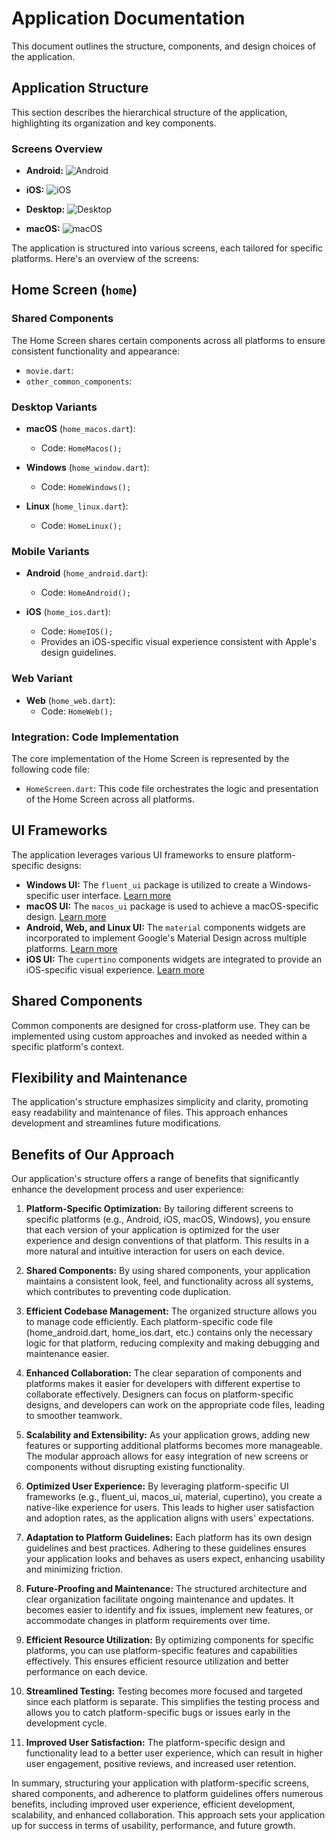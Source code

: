 # Application Documentation
This document outlines the structure, components, and design choices of the application.

## Application Structure
This section describes the hierarchical structure of the application, highlighting its organization and key components.

### Screens Overview

- **Android:**
  ![Android](https://drive.google.com/uc?id=1NrM1h5T0v3hysQtku8w_im1N82j4bcqO)

- **iOS:**
  ![iOS](https://drive.google.com/uc?id=195fUn0RSMhHrcNwH5MrH_zLnWwfBbaoU)

- **Desktop:**
  ![Desktop](https://drive.google.com/uc?id=1daG0afmz_v_HPhY9MzXK2qdgquUCIF0l)

- **macOS:**
  ![macOS](https://drive.google.com/uc?id=12SfGBEHUVanSkxPPm5-vOi5eOKdCZGMV)

The application is structured into various screens, each tailored for specific platforms. Here's an overview of the screens:

## Home Screen (`home`)
### Shared Components
The Home Screen shares certain components across all platforms to ensure consistent functionality and appearance:

- `movie.dart`: 
- `other_common_components`:

### Desktop Variants
- **macOS** (`home_macos.dart`):
    - Code: `HomeMacos();`

- **Windows** (`home_window.dart`):
    - Code: `HomeWindows();`

- **Linux** (`home_linux.dart`):
    - Code: `HomeLinux();`

### Mobile Variants
- **Android** (`home_android.dart`):
    - Code: `HomeAndroid();`

- **iOS** (`home_ios.dart`):
    - Code: `HomeIOS();`
    - Provides an iOS-specific visual experience consistent with Apple's design guidelines.

### Web Variant
- **Web** (`home_web.dart`):
    - Code: `HomeWeb();`

### Integration: Code Implementation
The core implementation of the Home Screen is represented by the following code file:

- `HomeScreen.dart`: This code file orchestrates the logic and presentation of the Home Screen across all platforms.

## UI Frameworks
The application leverages various UI frameworks to ensure platform-specific designs:

- **Windows UI:** The `fluent_ui` package is utilized to create a Windows-specific user interface. [Learn more](https://pub.dev/packages/fluent_ui)
- **macOS UI:** The `macos_ui` package is used to achieve a macOS-specific design. [Learn more](https://pub.dev/packages/macos_ui)
- **Android, Web, and Linux UI:** The `material` components widgets are incorporated to implement Google's Material Design across multiple platforms. [Learn more](https://docs.flutter.dev/ui/widgets/material)
- **iOS UI:** The `cupertino` components widgets are integrated to provide an iOS-specific visual experience. [Learn more](https://docs.flutter.dev/ui/widgets/cupertino)

## Shared Components
Common components are designed for cross-platform use. They can be implemented using custom approaches and invoked as needed within a specific platform's context.

## Flexibility and Maintenance
The application's structure emphasizes simplicity and clarity, promoting easy readability and maintenance of files. This approach enhances development and streamlines future modifications.

## Benefits of Our Approach

Our application's structure offers a range of benefits that significantly enhance the development process and user experience:

1. **Platform-Specific Optimization:** By tailoring different screens to specific platforms (e.g., Android, iOS, macOS, Windows), you ensure that each version of your application is optimized for the user experience and design conventions of that platform. This results in a more natural and intuitive interaction for users on each device.

2. **Shared Components:** By using shared components, your application maintains a consistent look, feel, and functionality across all systems, which contributes to preventing code duplication.

3. **Efficient Codebase Management:** The organized structure allows you to manage code efficiently. Each platform-specific code file (home_android.dart, home_ios.dart, etc.) contains only the necessary logic for that platform, reducing complexity and making debugging and maintenance easier.

4. **Enhanced Collaboration:** The clear separation of components and platforms makes it easier for developers with different expertise to collaborate effectively. Designers can focus on platform-specific designs, and developers can work on the appropriate code files, leading to smoother teamwork.

5. **Scalability and Extensibility:** As your application grows, adding new features or supporting additional platforms becomes more manageable. The modular approach allows for easy integration of new screens or components without disrupting existing functionality.

6. **Optimized User Experience:** By leveraging platform-specific UI frameworks (e.g., fluent_ui, macos_ui, material, cupertino), you create a native-like experience for users. This leads to higher user satisfaction and adoption rates, as the application aligns with users' expectations.

7. **Adaptation to Platform Guidelines:** Each platform has its own design guidelines and best practices. Adhering to these guidelines ensures your application looks and behaves as users expect, enhancing usability and minimizing friction.

8. **Future-Proofing and Maintenance:** The structured architecture and clear organization facilitate ongoing maintenance and updates. It becomes easier to identify and fix issues, implement new features, or accommodate changes in platform requirements over time.

9. **Efficient Resource Utilization:** By optimizing components for specific platforms, you can use platform-specific features and capabilities effectively. This ensures efficient resource utilization and better performance on each device.

10. **Streamlined Testing:** Testing becomes more focused and targeted since each platform is separate. This simplifies the testing process and allows you to catch platform-specific bugs or issues early in the development cycle.

11. **Improved User Satisfaction:** The platform-specific design and functionality lead to a better user experience, which can result in higher user engagement, positive reviews, and increased user retention.

In summary, structuring your application with platform-specific screens, shared components, and adherence to platform guidelines offers numerous benefits, including improved user experience, efficient development, scalability, and enhanced collaboration. This approach sets your application up for success in terms of usability, performance, and future growth.